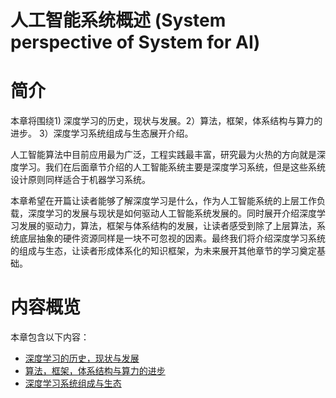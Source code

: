 <!--Copyright © Microsoft Corporation. All rights reserved.
  适用于[License](https://github.com/microsoft/AI-System/blob/main/LICENSE)版权许可-->

# 人工智能系统概述 (System perspective of System for AI)

# 简介 

本章将围绕1) 深度学习的历史，现状与发展。2）算法，框架，体系结构与算力的进步。 3）深度学习系统组成与生态展开介绍。

人工智能算法中目前应用最为广泛，工程实践最丰富，研究最为火热的方向就是深度学习。我们在后面章节介绍的人工智能系统主要是深度学习系统，但是这些系统设计原则同样适合于机器学习系统。

本章希望在开篇让读者能够了解深度学习是什么，作为人工智能系统的上层工作负载，深度学习的发展与现状是如何驱动人工智能系统发展的。同时展开介绍深度学习发展的驱动力，算法，框架与体系结构的发展，让读者感受到除了上层算法，系统底层抽象的硬件资源同样是一块不可忽视的因素。最终我们将介绍深度学习系统的组成与生态，让读者形成体系化的知识框架，为未来展开其他章节的学习奠定基础。

# 内容概览

本章包含以下内容：

- [深度学习的历史，现状与发展](1.1-深度学习的历史，现状与发展.md) 	
- [算法，框架，体系结构与算力的进步](1.2-算法，框架，体系结构与算力的进步.md) 	
- [深度学习系统组成与生态](1.3-深度学习系统组成与生态.md) 


